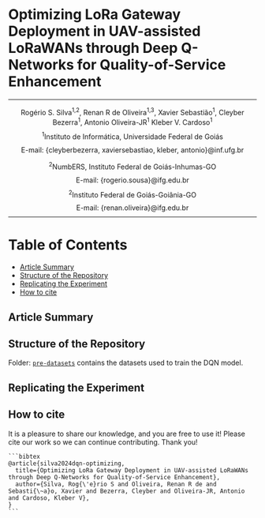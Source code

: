 # Optimizing LoRa Gateway Deployment in UAV-assisted LoRaWANs through Deep Q-Networks for Quality-of-Service Enhancement

---
<p align='center' style="margin-bottom: -4px">Rogério S. Silva<sup>1,2</sup>, Renan R de Oliveira<sup>1,3</sup>, Xavier Sebastião<sup>1</sup>, Cleyber Bezerra<sup>1</sup>, Antonio Oliveira-JR<sup>1</sup> Kleber V. Cardoso<sup>1</sup></p>
<p align='center' style="margin-bottom: -4px"><sup>1</sup>Instituto de Informática, Universidade Federal de Goiás</p>
<p align='center'>E-mail: {cleyberbezerra, xaviersebastiao, kleber, antonio}@inf.ufg.br</p>
<p align='center' style="margin-bottom: -4px"><sup>2</sup>NumbERS, Instituto Federal de Goiás-Inhumas-GO</p>
<p align='center' style="margin-bottom: -4px">E-mail: {rogerio.sousa}@ifg.edu.br</p>
<p align='center' style="margin-bottom: -4px"><sup>2</sup>Instituto Federal de Goiás-Goiânia-GO</p>
<p align='center' style="margin-bottom: -4px">E-mail: {renan.oliveira}@ifg.edu.br</p>

---
# Table of Contents
- [Article Summary](#getting-started)
- [Structure of the Repository](#structure-of-the-repository)
- [Replicating the Experiment](#replicating-the-experiment)
- [How to cite](#how-to-cite)

## Article Summary

## Structure of the Repository
Folder: [`pre-datasets`](./pre-datasets/) contains the datasets used to train the DQN model.

## Replicating the Experiment

## How to cite
It is a pleasure to share our knowledge, and you are free to use it! Please cite our work so we can continue contributing. Thank you!
    
    ```bibtex
    @article{silva2024dqn-optimizing,
      title={Optimizing LoRa Gateway Deployment in UAV-assisted LoRaWANs through Deep Q-Networks for Quality-of-Service Enhancement},
      author={Silva, Rog{\'e}rio S and Oliveira, Renan R de and Sebasti{\~a}o, Xavier and Bezerra, Cleyber and Oliveira-JR, Antonio and Cardoso, Kleber V},
    }
    ```
